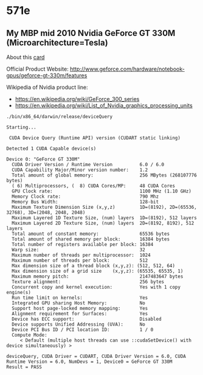 # 571e

## My MBP mid 2010 Nvidia GeForce GT 330M (Microarchitecture=Tesla)

About this [card](http://www.notebookcheck.net/nvidia-geforce-gt-330m.22437.0.html?id=17654)

Official Product Website: http://www.geforce.com/hardware/notebook-gpus/geforce-gt-330m/features

Wikipedia of Nvidia product line: 
* https://en.wikipedia.org/wiki/GeForce_300_series
* https://en.wikipedia.org/wiki/List_of_Nvidia_graphics_processing_units


```
./bin/x86_64/darwin/release/deviceQuery 

Starting...

 CUDA Device Query (Runtime API) version (CUDART static linking)

Detected 1 CUDA Capable device(s)

Device 0: "GeForce GT 330M"
  CUDA Driver Version / Runtime Version          6.0 / 6.0
  CUDA Capability Major/Minor version number:    1.2
  Total amount of global memory:                 256 MBytes (268107776 bytes)
  ( 6) Multiprocessors, (  8) CUDA Cores/MP:     48 CUDA Cores
  GPU Clock rate:                                1100 MHz (1.10 GHz)
  Memory Clock rate:                             790 Mhz
  Memory Bus Width:                              128-bit
  Maximum Texture Dimension Size (x,y,z)         1D=(8192), 2D=(65536, 32768), 3D=(2048, 2048, 2048)
  Maximum Layered 1D Texture Size, (num) layers  1D=(8192), 512 layers
  Maximum Layered 2D Texture Size, (num) layers  2D=(8192, 8192), 512 layers
  Total amount of constant memory:               65536 bytes
  Total amount of shared memory per block:       16384 bytes
  Total number of registers available per block: 16384
  Warp size:                                     32
  Maximum number of threads per multiprocessor:  1024
  Maximum number of threads per block:           512
  Max dimension size of a thread block (x,y,z): (512, 512, 64)
  Max dimension size of a grid size    (x,y,z): (65535, 65535, 1)
  Maximum memory pitch:                          2147483647 bytes
  Texture alignment:                             256 bytes
  Concurrent copy and kernel execution:          Yes with 1 copy engine(s)
  Run time limit on kernels:                     Yes
  Integrated GPU sharing Host Memory:            No
  Support host page-locked memory mapping:       Yes
  Alignment requirement for Surfaces:            Yes
  Device has ECC support:                        Disabled
  Device supports Unified Addressing (UVA):      No
  Device PCI Bus ID / PCI location ID:           1 / 0
  Compute Mode:
     < Default (multiple host threads can use ::cudaSetDevice() with device simultaneously) >

deviceQuery, CUDA Driver = CUDART, CUDA Driver Version = 6.0, CUDA Runtime Version = 6.0, NumDevs = 1, Device0 = GeForce GT 330M
Result = PASS

```

